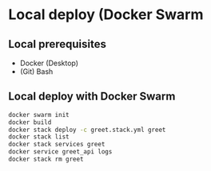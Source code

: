 # Local deploy (Docker Swarm

## Local prerequisites

- Docker (Desktop)
- (Git) Bash

## Local deploy with Docker Swarm

```bash
docker swarm init
docker build
docker stack deploy -c greet.stack.yml greet
docker stack list
docker stack services greet
docker service greet_api logs
docker stack rm greet
```

